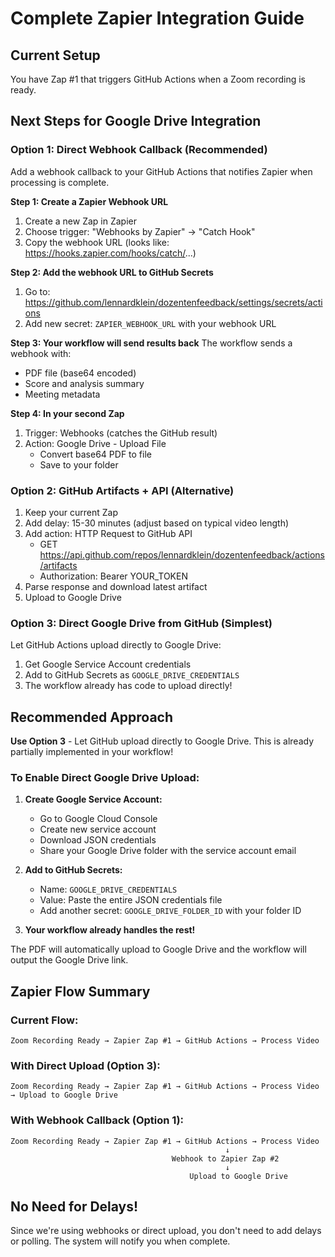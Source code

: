 # Complete Zapier Integration Guide

## Current Setup
You have Zap #1 that triggers GitHub Actions when a Zoom recording is ready.

## Next Steps for Google Drive Integration

### Option 1: Direct Webhook Callback (Recommended)
Add a webhook callback to your GitHub Actions that notifies Zapier when processing is complete.

**Step 1: Create a Zapier Webhook URL**
1. Create a new Zap in Zapier
2. Choose trigger: "Webhooks by Zapier" → "Catch Hook"
3. Copy the webhook URL (looks like: https://hooks.zapier.com/hooks/catch/...)

**Step 2: Add the webhook URL to GitHub Secrets**
1. Go to: https://github.com/lennardklein/dozentenfeedback/settings/secrets/actions
2. Add new secret: `ZAPIER_WEBHOOK_URL` with your webhook URL

**Step 3: Your workflow will send results back**
The workflow sends a webhook with:
- PDF file (base64 encoded)
- Score and analysis summary
- Meeting metadata

**Step 4: In your second Zap**
1. Trigger: Webhooks (catches the GitHub result)
2. Action: Google Drive - Upload File
   - Convert base64 PDF to file
   - Save to your folder

### Option 2: GitHub Artifacts + API (Alternative)
1. Keep your current Zap
2. Add delay: 15-30 minutes (adjust based on typical video length)
3. Add action: HTTP Request to GitHub API
   - GET https://api.github.com/repos/lennardklein/dozentenfeedback/actions/artifacts
   - Authorization: Bearer YOUR_TOKEN
4. Parse response and download latest artifact
5. Upload to Google Drive

### Option 3: Direct Google Drive from GitHub (Simplest)
Let GitHub Actions upload directly to Google Drive:

1. Get Google Service Account credentials
2. Add to GitHub Secrets as `GOOGLE_DRIVE_CREDENTIALS`
3. The workflow already has code to upload directly!

## Recommended Approach

**Use Option 3** - Let GitHub upload directly to Google Drive. This is already partially implemented in your workflow!

### To Enable Direct Google Drive Upload:

1. **Create Google Service Account:**
   - Go to Google Cloud Console
   - Create new service account
   - Download JSON credentials
   - Share your Google Drive folder with the service account email

2. **Add to GitHub Secrets:**
   - Name: `GOOGLE_DRIVE_CREDENTIALS`
   - Value: Paste the entire JSON credentials file
   - Add another secret: `GOOGLE_DRIVE_FOLDER_ID` with your folder ID

3. **Your workflow already handles the rest!**

The PDF will automatically upload to Google Drive and the workflow will output the Google Drive link.

## Zapier Flow Summary

### Current Flow:
```
Zoom Recording Ready → Zapier Zap #1 → GitHub Actions → Process Video
```

### With Direct Upload (Option 3):
```
Zoom Recording Ready → Zapier Zap #1 → GitHub Actions → Process Video → Upload to Google Drive
```

### With Webhook Callback (Option 1):
```
Zoom Recording Ready → Zapier Zap #1 → GitHub Actions → Process Video
                                                ↓
                                    Webhook to Zapier Zap #2
                                                ↓
                                        Upload to Google Drive
```

## No Need for Delays!
Since we're using webhooks or direct upload, you don't need to add delays or polling. The system will notify you when complete.